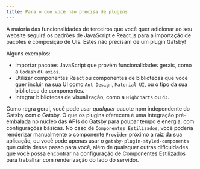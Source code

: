 ```yaml
---
title: Para o que você não precisa de plugins
---
```


A maioria das funcionalidades de terceiros que você quer adicionar ao seu website seguirá os padrões de JavaScript e React.js para a importação de pacotes e composição de UIs. Estes não precisam de um plugin Gatsby!

Alguns exemplos:

- Importar pacotes JavaScript que provém funcionalidades gerais, como a `lodash` ou `axios`.
- Utilizar componentes React ou componentes de bibliotecas que você quer incluir na sua UI como `Ant Design`, `Material UI`, ou o tipo da sua biblioteca de componentes.
- Integrar bibliotecas de visualização, como a `Highcharts` ou `d3`.

Como regra geral, você pode usar _qualquer_ pacote npm independente do Gatsby com o Gatsby. O que os plugins oferecem é uma integração pré-embalada no núcleo das APIs do Gatsby para poupar tempo e energia, com configurações básicas. No caso de `Componentes Estilizados`, você poderia renderizar manualmente o componente `Provider` próximo a raiz da sua aplicação, ou você pode apenas usar o `gatsby-plugin-styled-components` que cuida desse passo para você, além de quaisquer outras dificuldades que você possa encontrar na configuração de Componentes Estilizados para trabalhar com renderização do lado do servidor.

